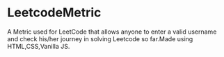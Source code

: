 # LeetcodeMetric
A Metric used for LeetCode that allows anyone to enter a valid username and check his/her journey in solving Leetcode so far.Made using HTML,CSS,Vanilla JS.
